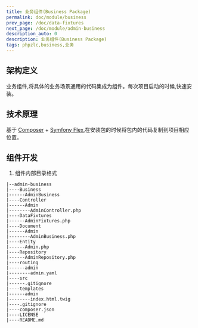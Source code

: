 ```yaml
---
title: 业务组件(Business Package)
permalink: doc/module/business
prev_page: /doc/data-fixtures
next_page: /doc/module/admin-business
description_auto: 0
description: 业务组件(Business Package)
tags: phpzlc,business,业务
---
```


## 架构定义

业务组件,将具体的业务场景通用的代码集成为组件。每次项目启动的时候,快速安装。

## 技术原理

基于 [Composer](https://getcomposer.org/) + [Symfony Flex](/doc/symfony-flex),在安装包的时候将包内的代码复制到项目相应位置。

## 组件开发

1. 组件内部目录格式

```text
|--admin-business
|----Business
|------AdminBusiness
|----Controller
|------Admin
|--------AdminController.php
|----DataFixtures
|------AdminFixtures.php
|----Document
|------Admin
|--------AdminBusiness.php
|----Entity
|------Admin.php
|----Repository
|------AdminRepository.php
|----routing
|------admin
|--------admin.yaml
|----src
|------.gitignore
|----templates
|------admin
|--------index.html.twig
|----.gitignore
|----composer.json
|----LICENSE
|----README.md
```

